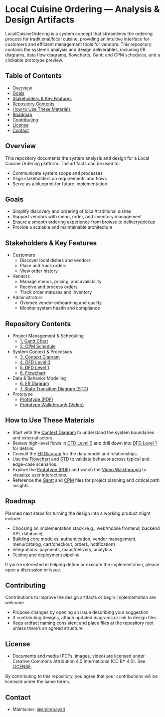 # Local Cuisine Ordering — Analysis & Design Artifacts

LocalCuisineOrdering is a system concept that streamlines the ordering process for traditional/local cuisine, providing an intuitive interface for customers and efficient management tools for vendors. This repository contains the system’s analysis and design deliverables, including ER diagrams, data flow diagrams, flowcharts, Gantt and CPM schedules, and a clickable prototype preview.

## Table of Contents
- [Overview](#overview)
- [Goals](#goals)
- [Stakeholders & Key Features](#stakeholders--key-features)
- [Repository Contents](#repository-contents)
- [How to Use These Materials](#how-to-use-these-materials)
- [Roadmap](#roadmap)
- [Contributing](#contributing)
- [License](#license)
- [Contact](#contact)

## Overview
This repository documents the system analysis and design for a Local Cuisine Ordering platform. The artifacts can be used to:
- Communicate system scope and processes
- Align stakeholders on requirements and flows
- Serve as a blueprint for future implementation

## Goals
- Simplify discovery and ordering of local/traditional dishes
- Support vendors with menu, order, and inventory management
- Ensure a smooth ordering experience from browse to delivery/pickup
- Provide a scalable and maintainable architecture

## Stakeholders & Key Features
- Customers
  - Discover local dishes and vendors
  - Place and track orders
  - View order history
- Vendors
  - Manage menus, pricing, and availability
  - Receive and process orders
  - Track order statuses and inventory
- Administrators
  - Oversee vendor onboarding and quality
  - Monitor system health and compliance

## Repository Contents
- Project Management & Scheduling
  - [1. Gantt Chart](docs/diagram/planning/1.Gantt.pdf)
  - [2. CPM Schedule](docs/diagram/planning/2.CPM.pdf)
- System Context & Processes
  - [3. Context Diagram](docs/diagram/analysis/3.CONTEXT%20DIAGRAM.pdf)
  - [4. DFD Level 0](docs/diagram/analysis/4.DFD%20l0.pdf)
  - [5. DFD Level 1](docs/diagram/analysis/5.DFD%20l1.pdf)
  - [8. Flowchart](docs/diagram/behavior/8.Flowchart.pdf)
- Data & Behavior Modeling
  - [6. ER Diagram](docs/diagram/data-model/6.ERD.pdf)
  - [7. State Transition Diagram (STD)](docs/diagram/behavior/7.STD.pdf)
- Prototype
  - [Prototype (PDF)](docs/prototype/prototype.pdf)
  - [Prototype Walkthrough (Video)](media/pt.mp4)

## How to Use These Materials
- Start with the [Context Diagram](docs/diagram/analysis/3.CONTEXT%20DIAGRAM.pdf) to understand the system boundaries and external actors.
- Review high-level flows in [DFD Level 0](docs/diagram/analysis/4.DFD%20l0.pdf) and drill down into [DFD Level 1](docs/diagram/analysis/5.DFD%20l1.pdf) for details.
- Consult the [ER Diagram](docs/diagram/data-model/6.ERD.pdf) for the data model and relationships.
- Use the [Flowchart](docs/diagram/behavior/8.Flowchart.pdf) and [STD](docs/diagram/behavior/7.STD.pdf) to validate behavior across typical and edge-case scenarios.
- Explore the [Prototype (PDF)](docs/prototype/prototype.pdf) and watch the [Video Walkthrough](media/pt.mp4) to visualize user interactions.
- Reference the [Gantt](docs/diagram/planning/1.Gantt.pdf) and [CPM](docs/diagram/planning/2.CPM.pdf) files for project planning and critical path insights.
## Roadmap
Planned next steps for turning the design into a working product might include:
- Choosing an implementation stack (e.g., web/mobile frontend, backend API, database)
- Building core modules: authentication, vendor management, menu/catalog, cart/checkout, orders, notifications
- Integrations: payments, maps/delivery, analytics
- Testing and deployment pipeline

If you’re interested in helping define or execute the implementation, please open a discussion or issue.

## Contributing
Contributions to improve the design artifacts or begin implementation are welcome.
- Propose changes by opening an issue describing your suggestion
- If contributing designs, attach updated diagrams or link to design files
- Keep artifact naming consistent and place files at the repository root unless there’s an agreed structure

## License
- Documents and media (PDFs, images, video) are licensed under Creative Commons Attribution 4.0 International (CC BY 4.0). See [LICENSE](./LICENSE).

By contributing to this repository, you agree that your contributions will be licensed under the same terms.

## Contact
- Maintainer: [@amirebayati](https://github.com/amirebayati)
